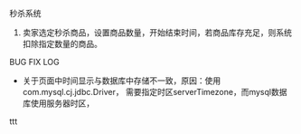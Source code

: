 秒杀系统

1. 卖家选定秒杀商品，设置商品数量，开始结束时间，若商品库存充足，则系统扣除指定数量的商品。


BUG FIX LOG
- 关于页面中时间显示与数据库中存储不一致，原因：使用com.mysql.cj.jdbc.Driver， 需要指定时区serverTimezone，而mysql数据库使用服务器时区，



ttt
